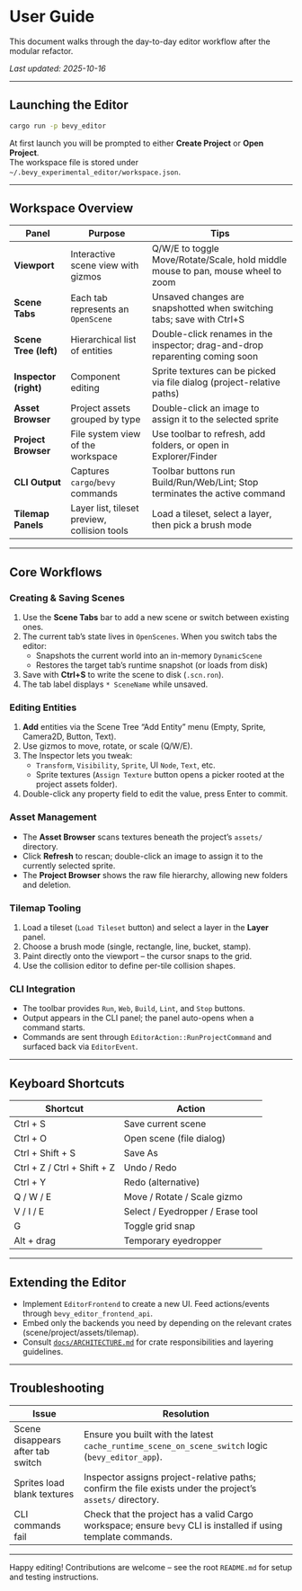 # User Guide

This document walks through the day-to-day editor workflow after the modular refactor.

_Last updated: 2025-10-16_

---

## Launching the Editor

```bash
cargo run -p bevy_editor
```

At first launch you will be prompted to either **Create Project** or **Open Project**.  
The workspace file is stored under `~/.bevy_experimental_editor/workspace.json`.

---

## Workspace Overview

| Panel | Purpose | Tips |
| ----- | ------- | ---- |
| **Viewport** | Interactive scene view with gizmos | Q/W/E to toggle Move/Rotate/Scale, hold middle mouse to pan, mouse wheel to zoom |
| **Scene Tabs** | Each tab represents an `OpenScene` | Unsaved changes are snapshotted when switching tabs; save with Ctrl+S |
| **Scene Tree (left)** | Hierarchical list of entities | Double-click renames in the inspector; drag-and-drop reparenting coming soon |
| **Inspector (right)** | Component editing | Sprite textures can be picked via file dialog (project-relative paths) |
| **Asset Browser** | Project assets grouped by type | Double-click an image to assign it to the selected sprite |
| **Project Browser** | File system view of the workspace | Use toolbar to refresh, add folders, or open in Explorer/Finder |
| **CLI Output** | Captures `cargo`/`bevy` commands | Toolbar buttons run Build/Run/Web/Lint; Stop terminates the active command |
| **Tilemap Panels** | Layer list, tileset preview, collision tools | Load a tileset, select a layer, then pick a brush mode |

---

## Core Workflows

### Creating & Saving Scenes

1. Use the **Scene Tabs** bar to add a new scene or switch between existing ones.
2. The current tab’s state lives in `OpenScenes`. When you switch tabs the editor:
   - Snapshots the current world into an in-memory `DynamicScene`
   - Restores the target tab’s runtime snapshot (or loads from disk)
3. Save with **Ctrl+S** to write the scene to disk (`.scn.ron`).
4. The tab label displays `* SceneName` while unsaved.

### Editing Entities

1. **Add** entities via the Scene Tree “Add Entity” menu (Empty, Sprite, Camera2D, Button, Text).
2. Use gizmos to move, rotate, or scale (Q/W/E).
3. The Inspector lets you tweak:
   - `Transform`, `Visibility`, `Sprite`, UI `Node`, `Text`, etc.
   - Sprite textures (`Assign Texture` button opens a picker rooted at the project assets folder).
4. Double-click any property field to edit the value, press Enter to commit.

### Asset Management

- The **Asset Browser** scans textures beneath the project’s `assets/` directory.
- Click **Refresh** to rescan; double-click an image to assign it to the currently selected sprite.
- The **Project Browser** shows the raw file hierarchy, allowing new folders and deletion.

### Tilemap Tooling

1. Load a tileset (`Load Tileset` button) and select a layer in the **Layer** panel.
2. Choose a brush mode (single, rectangle, line, bucket, stamp).
3. Paint directly onto the viewport – the cursor snaps to the grid.
4. Use the collision editor to define per-tile collision shapes.

### CLI Integration

- The toolbar provides `Run`, `Web`, `Build`, `Lint`, and `Stop` buttons.
- Output appears in the CLI panel; the panel auto-opens when a command starts.
- Commands are sent through `EditorAction::RunProjectCommand` and surfaced back via `EditorEvent`.

---

## Keyboard Shortcuts

| Shortcut | Action |
| -------- | ------ |
| Ctrl + S | Save current scene |
| Ctrl + O | Open scene (file dialog) |
| Ctrl + Shift + S | Save As |
| Ctrl + Z / Ctrl + Shift + Z | Undo / Redo |
| Ctrl + Y | Redo (alternative) |
| Q / W / E | Move / Rotate / Scale gizmo |
| V / I / E | Select / Eyedropper / Erase tool |
| G | Toggle grid snap |
| Alt + drag | Temporary eyedropper |

---

## Extending the Editor

- Implement `EditorFrontend` to create a new UI. Feed actions/events through `bevy_editor_frontend_api`.
- Embed only the backends you need by depending on the relevant crates (scene/project/assets/tilemap).
- Consult [`docs/ARCHITECTURE.md`](docs/ARCHITECTURE.md) for crate responsibilities and layering guidelines.

---

## Troubleshooting

| Issue | Resolution |
| ----- | ---------- |
| Scene disappears after tab switch | Ensure you built with the latest `cache_runtime_scene_on_scene_switch` logic (`bevy_editor_app`). |
| Sprites load blank textures | Inspector assigns project-relative paths; confirm the file exists under the project’s `assets/` directory. |
| CLI commands fail | Check that the project has a valid Cargo workspace; ensure `bevy` CLI is installed if using template commands. |

---

Happy editing! Contributions are welcome – see the root `README.md` for setup and testing instructions.
